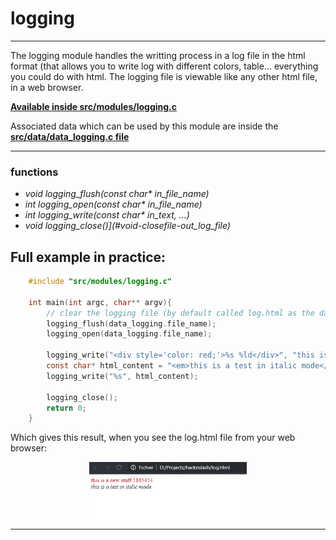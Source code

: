 # logging
----
The logging module handles the writting process in a log file in the html format (that allows you to write log with different colors, table... everything you could do with html. The logging file is viewable like any other html file, in a web browser.

**[Available inside src/modules/logging.c](https://github.com/Elkantor/hacknslash/blob/master/src/modules/logging.c)**

Associated data which can be used by this module are inside the **[src/data/data_logging.c file](https://github.com/Elkantor/hacknslash/blob/master/src/data/data_logging.c)**

---

### functions
- <em>void logging_flush(const char* in_file_name)</em>
- <em>int logging_open(const char* in_file_name)</em>
- <em>int logging_write(const char* in_text, ...)</em>
- <em>void logging_close()](#void-closefile-out_log_file)</em>

## Full example in practice:

```c
    #include "src/modules/logging.c"

    int main(int argc, char** argv){
        // clear the logging file (by default called log.html as the data_logging.file_name variable)
        logging_flush(data_logging.file_name);
        logging_open(data_logging.file_name);
        
        logging_write("<div style='color: red;'>%s %ld</div>", "this is a new stuff", 5165454);
        const char* html_content = "<em>this is a test in italic mode</em>";
        logging_write("%s", html_content);

        logging_close();
        return 0;
    }
```

Which gives this result, when you see the log.html file from your web browser:

<img src="./doc_images/logging_file_result_example.jpg" style="display: block; margin-left: auto; margin-right: auto; width: 50%;" />

***
